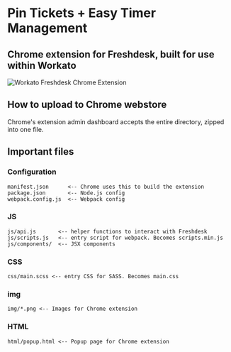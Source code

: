 # Pin Tickets + Easy Timer Management
## Chrome extension for Freshdesk, built for use within Workato

![Workato Freshdesk Chrome Extension](http://g.recordit.co/ALamLrAj1M.gif)

## How to upload to Chrome webstore
Chrome's extension admin dashboard accepts the entire directory, zipped into one file.

## Important files

### Configuration
```
manifest.json      <-- Chrome uses this to build the extension
package.json       <-- Node.js config
webpack.config.js  <-- Webpack config
```

### JS
```
js/api.js       <-- helper functions to interact with Freshdesk
js/scripts.js   <-- entry script for webpack. Becomes scripts.min.js
js/components/  <-- JSX components
```

### CSS
```
css/main.scss <-- entry CSS for SASS. Becomes main.css
```

### img
```
img/*.png <-- Images for Chrome extension
```

### HTML
```
html/popup.html <-- Popup page for Chrome extension
```
